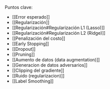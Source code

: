 Puntos clave:
- [[Error esperado]]
- [[Regularización]]
- [[Regularización#Regularización L1 (Lasso)]]
- [[Regularización#Regularización L2 (Ridge)]]
- [[Penalización del costo]]
- [[Early Stopping]]
- [[Dropout]]
- [[Pruning]]
- [[Aumento de datos (data augmentation)]]
- [[Generacion de datos adversarios]]
- [[Clipping del gradiente]]
- [[Ruido (regularizacion)]]
- [[Label Smoothing]]